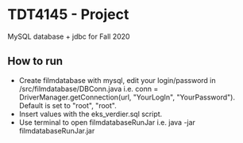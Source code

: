 # TDT4145 - Project
MySQL database + jdbc for Fall 2020
## How to run
* Create filmdatabase with mysql, edit your login/password in /src/filmdatabase/DBConn.java i.e. conn = DriverManager.getConnection(url, "YourLogIn", "YourPassword"). Default is set to "root", "root".
* Insert values with the eks_verdier.sql script. 
* Use terminal to open filmdatabaseRunJar i.e. java -jar filmdatabaseRunJar.jar
